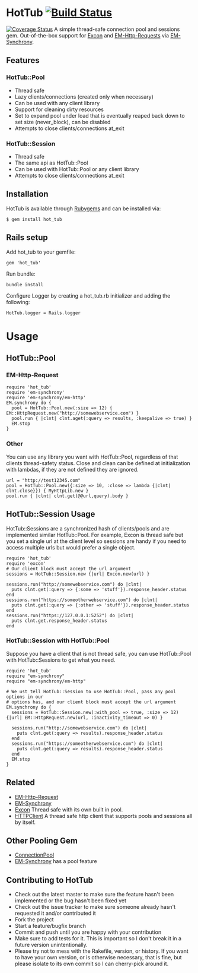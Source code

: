 # HotTub [![Build Status](https://travis-ci.org/JoshMcKin/hot_tub.png?branch=master)](https://travis-ci.org/JoshMcKin/hot_tub) 
[![Coverage Status](https://coveralls.io/repos/JoshMcKin/hot_tub/badge.png?branch=master)](https://coveralls.io/r/JoshMcKin/hot_tub)
A simple thread-safe connection pool and sessions gem. Out-of-the-box support for [Excon](https://github.com/geemus/excon) and
[EM-Http-Requests](https://github.com/igrigorik/em-http-request) via [EM-Synchrony](https://github.com/igrigorik/em-synchrony). 

## Features

### HotTub::Pool
* Thread safe
* Lazy clients/connections (created only when necessary)
* Can be used with any client library
* Support for cleaning dirty resources
* Set to expand pool under load that is eventually reaped back down to set size (never_block), can be disabled
* Attempts to close clients/connections at_exit

### HotTub::Session
* Thread safe
* The same api as HotTub::Pool
* Can be used with HotTub::Pool or any client library 
* Attempts to close clients/connections at_exit

## Installation

HotTub is available through [Rubygems](https://rubygems.org/gems/hot_tub) and can be installed via:

    $ gem install hot_tub

## Rails setup

Add hot_tub to your gemfile:
    
    gem 'hot_tub'

Run bundle:
    
    bundle install

Configure Logger by creating a hot_tub.rb initializer and adding the following:
    
    HotTub.logger = Rails.logger

# Usage 

## HotTub::Pool

### EM-Http-Request
    require 'hot_tub'
    require 'em-synchrony'
    require 'em-synchrony/em-http'
    EM.synchrony do {
      pool = HotTub::Pool.new(:size => 12) { EM::HttpRequest.new("http://somewebservice.com") }
      pool.run { |clnt| clnt.aget(:query => results, :keepalive => true) }
      EM.stop
    }

### Other
You can use any library you want with HotTub::Pool, regardless of that clients thread-safety status.
Close and clean can be defined at initialization with lambdas, if they are not defined they are ignored.

    url = "http://test12345.com"
    pool = HotTub::Pool.new({:size => 10, :close => lambda {|clnt| clnt.close}}) { MyHttpLib.new }
    pool.run { |clnt| clnt.get(@@url,query).body }
 
## HotTub::Session Usage 
HotTub::Sessions are a synchronized hash of clients/pools and are implemented similar HotTub::Pool. 
For example, Excon is thread safe but you set a single url at the client level so sessions 
are handy if you need to access multiple urls but would prefer a single object.
    
    require 'hot_tub'
    require 'excon'
    # Our client block must accept the url argument
    sessions = HotTub::Session.new {|url| Excon.new(url) }

    sessions.run("http://somewebservice.com") do |clnt|    
      puts clnt.get(:query => {:some => 'stuff'}).response_header.status
    end
    sessions.run("https://someotherwebservice.com") do |clnt|    
      puts clnt.get(:query => {:other => 'stuff'}).response_header.status
    end
    sessions.run("https://127.0.0.1:5252") do |clnt|    
      puts clnt.get.response_header.status
    end

### HotTub::Session with HotTub::Pool
Suppose you have a client that is not thread safe, you can use HotTub::Pool with HotTub::Sessions to get what you need.
    
    require 'hot_tub'
    require "em-synchrony"
    require "em-synchrony/em-http"

    # We ust tell HotTub::Session to use HotTub::Pool, pass any pool options in our 
    # options has, and our client block must accept the url argument
    EM.synchrony do {
      sessions = HotTub::Session.new(:with_pool => true, :size => 12) {|url| EM::HttpRequest.new(url, :inactivity_timeout => 0) }

      sessions.run("http://somewebservice.com") do |clnt|    
        puts clnt.get(:query => results).response_header.status
      end
      sessions.run("https://someotherwebservice.com") do |clnt|    
        puts clnt.get(:query => results).response_header.status
      end
      EM.stop
    }

## Related

* [EM-Http-Request](https://github.com/igrigorik/em-http-request)
* [EM-Synchrony](https://github.com/igrigorik/em-synchrony)
* [Excon](https://github.com/geemus/excon) Thread safe with its own built in pool.
* [HTTPClient](https://github.com/nahi/httpclient) A thread safe http client that supports pools and sessions all by itself.

## Other Pooling Gem

* [ConnectionPool](https://github.com/mperham/connection_pool)
* [EM-Synchrony](https://github.com/igrigorik/em-synchrony) has a pool feature

## Contributing to HotTub
 
* Check out the latest master to make sure the feature hasn't been implemented or the bug hasn't been fixed yet
* Check out the issue tracker to make sure someone already hasn't requested it and/or contributed it
* Fork the project
* Start a feature/bugfix branch
* Commit and push until you are happy with your contribution
* Make sure to add tests for it. This is important so I don't break it in a future version unintentionally.
* Please try not to mess with the Rakefile, version, or history. If you want to have your own version, or is otherwise necessary, that is fine, but please isolate to its own commit so I can cherry-pick around it.